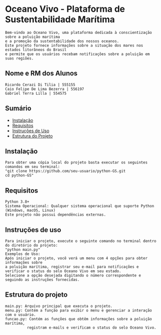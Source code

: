 # Oceano Vivo - Plataforma de Sustentabilidade Marítima
    Bem-vindo ao Oceano Vivo, uma plataforma dedicada à conscientização sobre a poluição marítima
    e a promoção da sustentabilidade dos nossos oceanos.
    Este projeto fornece informações sobre a situação dos mares nos estados litorâneos do Brasil
    e permite que os usuários recebam notificações sobre a poluição em suas regiões.

## Nome e RM dos Alunos
    Ricardo Cerazi Di Tilia | 555155
    Caio Felipe De Lima Bezerra | 556197
    Gabriel Terra Lilla | 554575

## Sumário
- [Instalação](#instalação)
- [Requisitos](#requisitos)
- [Instruções de Uso](#instruções-de-uso)
- [Estrutura do Projeto](#estrutura-do-projeto)


## Instalação
    Para obter uma cópia local do projeto basta executar os seguintes comandos em seu terminal:
    "git clone https://github.com/seu-usuario/python-GS.git
    cd python-GS"

## Requisitos
    Python 3.8+
    Sistema Operacional: Qualquer sistema operacional que suporte Python (Windows, macOS, Linux)
    Este projeto não possui dependências externas.

## Instruções de uso
    Para iniciar o projeto, execute o seguinte comando no terminal dentro do diretório do projeto:
    "python main.py"
    Exemplos de Uso:
    Após iniciar o projeto, você verá um menu com 4 opções para obter informações sobre
    a poluição marítima, registrar seu e-mail para notificações e verificar o status do selo Oceano Vivo em seu estado.
    Selecione a opção desejada digitando o número correspondente e seguindo as instruções fornecidas.

## Estrutura do projeto
    main.py: Arquivo principal que executa o projeto.
    menu.py: Contém a função para exibir o menu e gerenciar a interação com o usuário.
    funcao.py: Contém as funções que obtêm informações sobre a poluição marítima,
              registram e-mails e verificam o status do selo Oceano Vivo.
